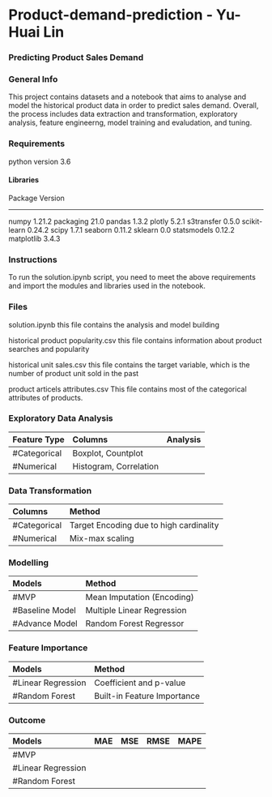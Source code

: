 # Product-demand-prediction - Yu-Huai Lin
### Predicting Product Sales Demand

### General Info
This project contains datasets and a notebook that aims to analyse and model the historical product data in order to predict sales demand. Overall, the process includes data extraction and transformation, exploratory analysis, feature engineerng, model training and evaludation, and tuning.

### Requirements

python version 3.6

#### Libraries
Package             Version
------------------- ---------

numpy               1.21.2
packaging           21.0
pandas              1.3.2
plotly              5.2.1
s3transfer          0.5.0
scikit-learn        0.24.2
scipy               1.7.1
seaborn             0.11.2
sklearn             0.0
statsmodels         0.12.2
matplotlib          3.4.3

### Instructions
To run the solution.ipynb script, you need to meet the above requirements and import the modules and libraries used in the notebook. 

### Files
solution.ipynb
this file contains the analysis and model building

historical product popularity.csv
this file contains information about product searches and popularity 

historical unit sales.csv
this file contains the target variable, which is the number of product unit sold in the past

product articels attributes.csv
This file contains most of the categorical attributes of products. 

### Exploratory Data Analysis

| Feature Type | Columns| Analysis |
|:----|:-----------|:-------|
| #Categorical | Boxplot, Countplot|
| #Numerical| Histogram, Correlation|

### Data Transformation

| Columns| Method|
|:----|:-----------|
| #Categorical | Target Encoding due to high cardinality|
| #Numerical| Mix-max scaling |

### Modelling

| Models | Method|
|:----|:-----------|
| #MVP | Mean Imputation (Encoding)|
| #Baseline Model| Multiple Linear Regression |
| #Advance Model| Random Forest Regressor |

### Feature Importance

| Models | Method|
|:----|:-----------|
| #Linear Regression| Coefficient and p-value |
| #Random Forest| Built-in Feature Importance |

### Outcome

| Models |MAE|MSE|RMSE|MAPE|
|:----|:---|:---|:---|:---|
| #MVP | |
| #Linear Regression| |
| #Random Forest|  |



